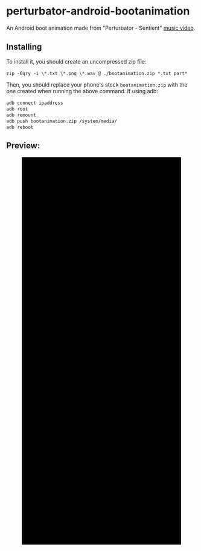 # perturbator-android-bootanimation
An Android boot animation made from "Perturbator - Sentient" [music video](https://youtu.be/oTN6cGmH2yM?t=298). 

## Installing
To install it, you should create an uncompressed zip file:
```shell 
zip -0qry -i \*.txt \*.png \*.wav @ ./bootanimation.zip *.txt part*
```
Then, you should replace your phone's stock `bootanimation.zip` with the one created when running the above command. If using adb:

```shell
adb connect ipaddress
adb root
adb remount
adb push bootanimation.zip /system/media/
adb reboot
```

## Preview:
<p align="center">
  <img src="./preview.gif" alt="8-bit loading white animated loading bar in a black background, that turns into pink when loaded" />
</p>
